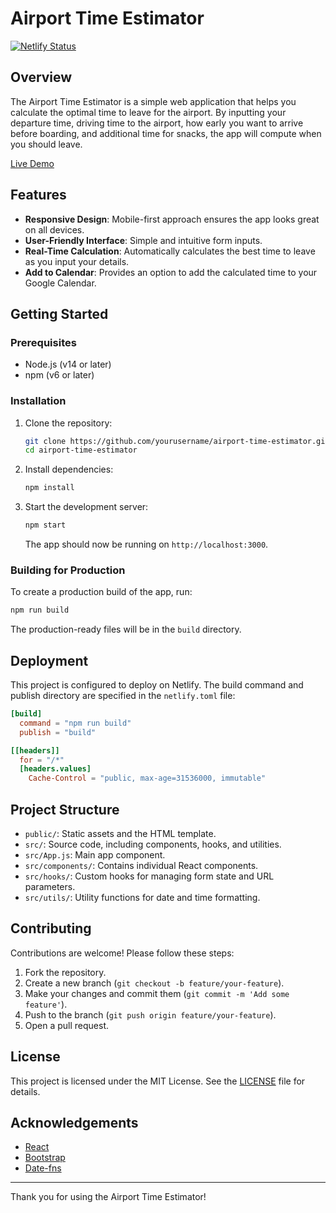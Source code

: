 # Airport Time Estimator

[![Netlify Status](https://api.netlify.com/api/v1/badges/f145b5d3-22b3-40da-b586-80ba24c5afe9/deploy-status)](https://app.netlify.com/sites/airport-time-calc/deploys)

## Overview

The Airport Time Estimator is a simple web application that helps you calculate the optimal time to leave for the airport. By inputting your departure time, driving time to the airport, how early you want to arrive before boarding, and additional time for snacks, the app will compute when you should leave.

[Live Demo](https://airportcalc.silv.app/)

## Features

- **Responsive Design**: Mobile-first approach ensures the app looks great on all devices.
- **User-Friendly Interface**: Simple and intuitive form inputs.
- **Real-Time Calculation**: Automatically calculates the best time to leave as you input your details.
- **Add to Calendar**: Provides an option to add the calculated time to your Google Calendar.

## Getting Started

### Prerequisites

- Node.js (v14 or later)
- npm (v6 or later)

### Installation

1. Clone the repository:

   ```sh
   git clone https://github.com/yourusername/airport-time-estimator.git
   cd airport-time-estimator
   ```

2. Install dependencies:

   ```sh
   npm install
   ```

3. Start the development server:

   ```sh
   npm start
   ```

   The app should now be running on `http://localhost:3000`.

### Building for Production

To create a production build of the app, run:

```sh
npm run build
```

The production-ready files will be in the `build` directory.

## Deployment

This project is configured to deploy on Netlify. The build command and publish directory are specified in the `netlify.toml` file:

```toml
[build]
  command = "npm run build"
  publish = "build"

[[headers]]
  for = "/*"
  [headers.values]
    Cache-Control = "public, max-age=31536000, immutable"
```

## Project Structure

- `public/`: Static assets and the HTML template.
- `src/`: Source code, including components, hooks, and utilities.
- `src/App.js`: Main app component.
- `src/components/`: Contains individual React components.
- `src/hooks/`: Custom hooks for managing form state and URL parameters.
- `src/utils/`: Utility functions for date and time formatting.

## Contributing

Contributions are welcome! Please follow these steps:

1. Fork the repository.
2. Create a new branch (`git checkout -b feature/your-feature`).
3. Make your changes and commit them (`git commit -m 'Add some feature'`).
4. Push to the branch (`git push origin feature/your-feature`).
5. Open a pull request.

## License

This project is licensed under the MIT License. See the [LICENSE](LICENSE) file for details.

## Acknowledgements

- [React](https://reactjs.org/)
- [Bootstrap](https://getbootstrap.com/)
- [Date-fns](https://date-fns.org/)

---

Thank you for using the Airport Time Estimator!
